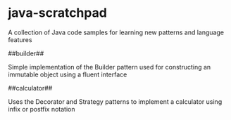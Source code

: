 java-scratchpad
===============
A collection of Java code samples for learning new patterns and language features

##builder##

Simple implementation of the Builder pattern used for constructing an immutable object using a fluent interface

##calculator##

Uses the Decorator and Strategy patterns to implement a calculator using infix or postfix notation
